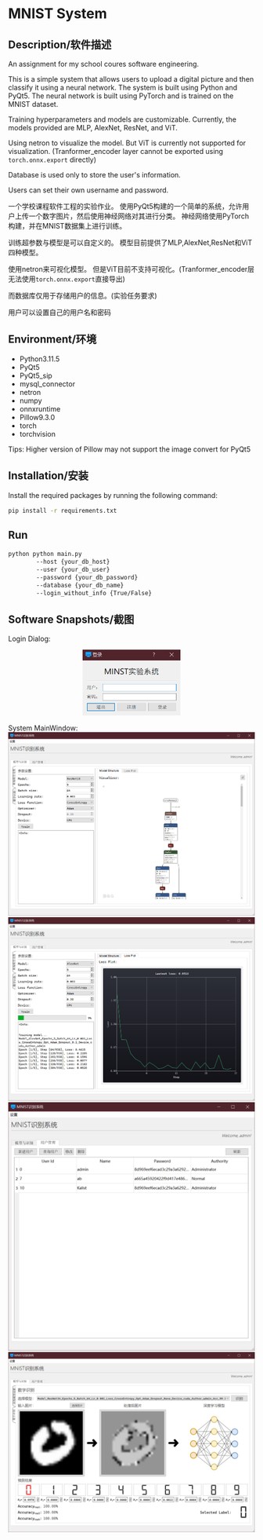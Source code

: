 # MNIST System

## Description/软件描述
An assignment for my school coures software engineering.

This is a simple system that allows users to upload a digital picture and then classify it using a neural network. 
The system is built using Python and PyQt5. 
The neural network is built using PyTorch and is trained on the MNIST dataset.

Training hyperparameters and models are customizable.
Currently, the models provided are MLP, AlexNet, ResNet, and ViT.

Using netron to visualize the model.
But ViT is currently not supported for visualization.
(Tranformer_encoder layer cannot be exported using ```torch.onnx.export``` directly)

Database is used only to store the user's information.

Users can set their own username and password.

一个学校课程软件工程的实验作业。
使用PyQt5构建的一个简单的系统，允许用户上传一个数字图片，然后使用神经网络对其进行分类。
神经网络使用PyTorch构建，并在MNIST数据集上进行训练。

训练超参数与模型是可以自定义的。
模型目前提供了MLP,AlexNet,ResNet和ViT四种模型。

使用netron来可视化模型。
但是ViT目前不支持可视化。(Tranformer_encoder层无法使用```torch.onnx.export```直接导出)

而数据库仅用于存储用户的信息。(实验任务要求)

用户可以设置自己的用户名和密码

## Environment/环境

- Python3.11.5
- PyQt5
- PyQt5_sip
- mysql_connector
- netron
- numpy
- onnxruntime
- Pillow9.3.0
- torch
- torchvision

Tips:
Higher version of Pillow may not support the image convert for PyQt5

## Installation/安装

Install the required packages by running the following command:

```bash
pip install -r requirements.txt
```
## Run

```Activate the software
python python main.py 
        --host {your_db_host} 
        --user {your_db_user} 
        --password {your_db_password} 
        --database {your_db_name} 
        --login_without_info {True/False}
```

## Software Snapshots/截图
Login Dialog:

<p align="center">
  <img src="./sys_picture/3.png" width="200" alt="">
</p>

System MainWindow:
![image](./sys_picture/1.png)
![image](./sys_picture/2.png)
![image](./sys_picture/4.png)
![image](./sys_picture/5.png)
